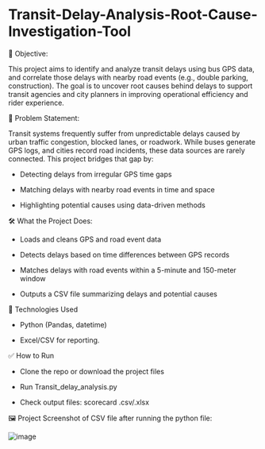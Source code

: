 # Transit-Delay-Analysis-Root-Cause-Investigation-Tool

📌 Objective:

This project aims to identify and analyze transit delays using bus GPS data, and correlate those delays with nearby road events (e.g., double parking, construction). The goal is to uncover root causes behind delays to support transit agencies and city planners in improving operational efficiency and rider experience.

🧩 Problem Statement:

Transit systems frequently suffer from unpredictable delays caused by urban traffic congestion, blocked lanes, or roadwork. While buses generate GPS logs, and cities record road incidents, these data sources are rarely connected. This project bridges that gap by:

* Detecting delays from irregular GPS time gaps

* Matching delays with nearby road events in time and space

* Highlighting potential causes using data-driven methods

🛠 What the Project Does:

* Loads and cleans GPS and road event data

* Detects delays based on time differences between GPS records

* Matches delays with road events within a 5-minute and 150-meter window

* Outputs a CSV file summarizing delays and potential causes

📀 Technologies Used

* Python (Pandas, datetime)

* Excel/CSV for reporting.

✅ How to Run

* Clone the repo or download the project files

* Run Transit_delay_analysis.py

* Check output files: scorecard .csv/.xlsx

🖼️ Project Screenshot of CSV file after running the python file:


![image](https://github.com/user-attachments/assets/beed76b2-135f-411b-af2c-3da08f82e643)

